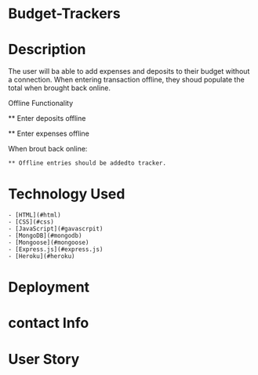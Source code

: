 # Budget-Trackers

# Description

The user will ba able to add expenses and deposits to their budget without a connection. When entering transaction offline, they shoud populate the total when brought back online.

Offline Functionality

** Enter deposits offline

** Enter expenses offline

When brout back online:

    ** Offline entries should be addedto tracker.

# Technology Used

    - [HTML](#html)
    - [CSS](#css)
    - [JavaScript](#gavascrpit)
    - [MongoDB](#mongodb)
    - [Mongoose](#mongoose)
    - [Express.js](#express.js)
    - [Heroku](#heroku)

 # Deployment

# contact Info


# User Story


